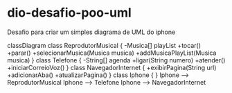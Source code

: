 # dio-desafio-poo-uml
Desafio para criar um simples diagrama de UML do iphone

classDiagram
    class ReprodutorMusical {
        -Musica[] playList
        +tocar()
        +parar()
        +selecionarMusica(Musica musica)
        +addMusicaPlayList(Musica musica)
    }
    class Telefone {
        -String[] agenda
        +ligar(String numero)
        +atender()
        +iniciarCorreioVoz()
    }
    class NavegadorInternet {
        +exibirPagina(String url)
        +adicionarAba()
        +atualizarPagina()
    }
    class Iphone {
    }
    Iphone --> ReprodutorMusical
    Iphone --> Telefone
    Iphone --> NavegadorInternet
